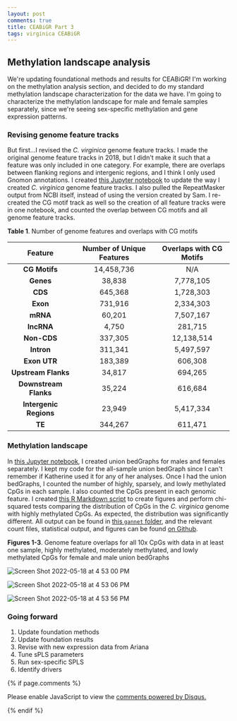 ```yaml
---
layout: post
comments: true
title: CEABiGR Part 3
tags: virginica CEABiGR
---
```


## Methylation landscape analysis

We're updating foundational methods and results for CEABiGR! I'm working on the methylation analysis section, and decided to do my standard methylation landscape characterization for the data we have. I'm going to characterize the methylation landscape for male and female samples separately, since we're seeing sex-specific methylation and gene expression patterns.

### Revising genome feature tracks

But first...I revised the *C. virginica* genome feature tracks. I made the original genome feature tracks in 2018, but I didn't make it such that a feature was only included in one category. For example, there are overlaps between flanking regions and intergenic regions, and I think I only used Gnomon annotations. I created [this Jupyter notebook](https://github.com/sr320/ceabigr/blob/main/code/Generating-Genome-Feature-Tracks.ipynb) to update the way I created *C. virginica* genome feature tracks. I also pulled the RepeatMasker output from NCBI itself, instead of using the version created by Sam. I re-created the CG motif track as well so the creation of all feature tracks were in one notebook, and counted the overlap between CG motifs and all genome feature tracks.

**Table 1**. Number of genome features and overlaps with CG motifs

|       **Feature**      | **Number of Unique Features** | **Overlaps with CG Motifs** |
|:----------------------:|:-----------------------------:|:---------------------------:|
|      **CG Motifs**     |           14,458,736          |             N/A             |
|        **Genes**       |             38,838            |          7,778,105          |
|         **CDS**        |            645,368            |          1,728,303          |
|        **Exon**        |            731,916            |          2,334,303          |
|        **mRNA**        |             60,201            |          7,507,167          |
|       **lncRNA**       |             4,750             |           281,715           |
|       **Non-CDS**      |            337,305            |          12,138,514         |
|       **Intron**       |            311,341            |          5,497,597          |
|      **Exon UTR**      |            183,389            |           606,308           |
|   **Upstream Flanks**  |             34,817            |           694,265           |
|  **Downstream Flanks** |             35,224            |           616,684           |
| **Intergenic Regions** |             23,949            |          5,417,334          |
|         **TE**         |            344,267            |           611,471           |

### Methylation landscape

In [this Jupyter notebook](https://github.com/sr320/ceabigr/blob/main/code/General-Methylation-Landscape.ipynb), I created union bedGraphs for males and females separately. I kept my code for the all-sample union bedGraph since I can't remember if Katherine used it for any of her analyses. Once I had the union bedGraphs, I counted the number of highly, sparsely, and lowly methylated CpGs in each sample. I also counted the CpGs present in each genomic feature. I created [this R Markdown script](https://github.com/sr320/ceabigr/blob/main/code/General-Methylation-Landscape.Rmd) to create figures and perform chi-squared tests comparing the distribution of CpGs in the *C. virginica* genome with highly methylated CpGs. As expected, the distribution was significantly different. All output can be found in [this `gannet` folder](https://gannet.fish.washington.edu/seashell/ceabigr/output/methylation-landscape/), and the relevant count files, statistical output, and figures can be found [on Github](https://github.com/sr320/ceabigr/tree/main/output/methylation-landscape).

**Figures 1-3**. Genome feature overlaps for all 10x CpGs with data in at least one sample, highly methylated, moderately methylated, and lowly methylated CpGs for female and male union bedGraphs

![Screen Shot 2022-05-18 at 4 53 00 PM](https://user-images.githubusercontent.com/22335838/169154300-642953c1-0043-4e5e-9853-ae269f17d91c.png)

![Screen Shot 2022-05-18 at 4 53 06 PM](https://user-images.githubusercontent.com/22335838/169154303-a9878996-4b58-4f75-b4b7-52d0d21b98f7.png)

![Screen Shot 2022-05-18 at 4 53 56 PM](https://user-images.githubusercontent.com/22335838/169154305-dd75ff15-5701-43e2-a3b2-ff2ad3bf9a57.png)


### Going forward

1. Update foundation methods
2. Update foundation results
3. Revise with new expression data from Ariana
2. Tune sPLS parameters
3. Run sex-specific SPLS
4. Identify drivers

{% if page.comments %}

<div id="disqus_thread"></div>
<script>

/**
*  RECOMMENDED CONFIGURATION VARIABLES: EDIT AND UNCOMMENT THE SECTION BELOW TO INSERT DYNAMIC VALUES FROM YOUR PLATFORM OR CMS.
*  LEARN WHY DEFINING THESE VARIABLES IS IMPORTANT: https://disqus.com/admin/universalcode/#configuration-variables*/
/*
var disqus_config = function () {
this.page.url = PAGE_URL;  // Replace PAGE_URL with your page's canonical URL variable
this.page.identifier = PAGE_IDENTIFIER; // Replace PAGE_IDENTIFIER with your page's unique identifier variable
};
*/
(function() { // DON'T EDIT BELOW THIS LINE
var d = document, s = d.createElement('script');
s.src = 'https://the-responsible-grad-student.disqus.com/embed.js';
s.setAttribute('data-timestamp', +new Date());
(d.head || d.body).appendChild(s);
})();
</script>
<noscript>Please enable JavaScript to view the <a href="https://disqus.com/?ref_noscript">comments powered by Disqus.</a></noscript>

{% endif %}

<script id="dsq-count-scr" src="//the-responsible-grad-student.disqus.com/count.js" async></script>
